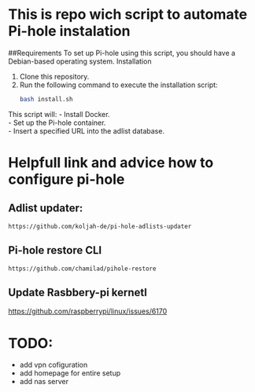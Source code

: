 # This is repo wich script to automate Pi-hole instalation
##Requirements
To set up Pi-hole using this script, you should have a Debian-based operating system.
Installation
1. Clone this repository.
2. Run the following command to execute the installation script:
   ```bash
   bash install.sh
This script will:
    - Install Docker.  
    - Set up the Pi-hole container.  
    - Insert a specified URL into the adlist database.  


# Helpfull link and advice how to configure pi-hole
## Adlist updater:
    https://github.com/koljah-de/pi-hole-adlists-updater
## Pi-hole restore CLI
    https://github.com/chamilad/pihole-restore
## Update Rasbbery-pi kernetl
https://github.com/raspberrypi/linux/issues/6170

# TODO:
- add vpn cofiguration
- add homepage for entire setup
- add nas server
